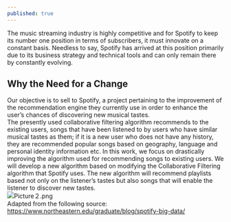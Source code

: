 ```yaml
---
published: true
---
```

The music streaming industry is highly competitive and for Spotify to keep its number one position in terms of subscribers, it must innovate on a constant basis. Needless to say, Spotify has arrived at this position primarily due to its business strategy and technical tools and can only remain there by constantly evolving.<br>

## Why the Need for a Change<br>
Our objective is to sell to Spotify, a project pertaining to the improvement of the recommendation engine they currently use in order to enhance the user’s chances of discovering new musical tastes. <br>
The presently used collaborative filtering algorithm recommends to the existing users, songs that have been listened to by users who have similar musical tastes as them; if it is a new user who does not have any history, they are recommended popular songs based on geography, language and personal identity information etc. In this work, we focus on drastically improving the algorithm used for recommending songs to existing users. We will develop a new algorithm based on modifying the Collaborative Filtering algorithm that Spotify uses. The new algorithm will recommend playlists based not only on the listener’s tastes but also songs that will enable the listener to discover new tastes.<br>
![Picture２.png]({{site.baseurl}}/_posts/Picture２.png)<br>
Adapted from the following source: https://www.northeastern.edu/graduate/blog/spotify-big-data/<br>

